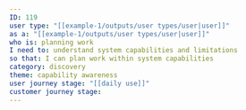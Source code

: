 ```yaml
---
ID: 119
user type: "[[example-1/outputs/user types/user|user]]"
as a: "[[example-1/outputs/user types/user|user]]"
who is: planning work
I need to: understand system capabilities and limitations
so that: I can plan work within system capabilities
category: discovery
theme: capability awareness
user journey stage: "[[daily use]]"
customer journey stage:
---
```

